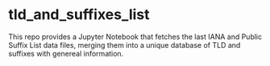 # tld_and_suffixes_list

This repo provides a Jupyter Notebook that fetches the last IANA and Public Suffix List data files, merging them into a unique database of TLD and suffixes with genereal information.
